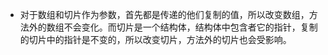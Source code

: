 * 对于数组和切片作为参数，首先都是传递的他们复制的值，所以改变数组，方法外的数组不会变化。而切片是一个结构体，结构体中包含者它的指针，复制的切片中的指针是不变的，所以改变切片，方法外的切片也会受影响。